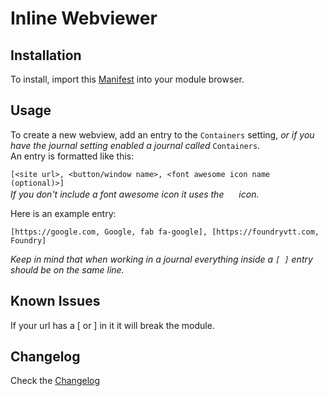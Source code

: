 # Inline Webviewer

## Installation

To install, import this [Manifest](https://raw.githubusercontent.com/ardittristan/VTTInlineWebviewer/master/module.json) into your module browser.

## Usage

To create a new webview, add an entry to the `Containers` setting, _or if you have the journal setting enabled a journal called_ `Containers`.  
An entry is formatted like this:

`[<site url>, <button/window name>, <font awesome icon name (optional)>]`  
_If you don't include a font awesome icon it uses the <a href=""><img src="https://raw.githubusercontent.com/FortAwesome/Font-Awesome/1147d199a35293b391152ee85e2d30988439157f/svgs/solid/external-link-alt.svg" alt="" height="16" /></a> icon._

Here is an example entry:  

```plaintext
[https://google.com, Google, fab fa-google], [https://foundryvtt.com, Foundry]
```  

_Keep in mind that when working in a journal everything inside a `[ ]` entry should be on the same line._

## Known Issues

If your url has a \[ or \] in it it will break the module.

## Changelog

Check the [Changelog](https://github.com/ardittristan/VTTInlineWebviewer/blob/master/CHANGELOG.md)
